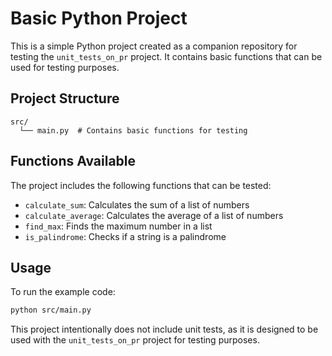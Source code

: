 # Basic Python Project

This is a simple Python project created as a companion repository for testing the `unit_tests_on_pr` project. It contains basic functions that can be used for testing purposes.

## Project Structure

```
src/
  └── main.py  # Contains basic functions for testing
```

## Functions Available

The project includes the following functions that can be tested:

- `calculate_sum`: Calculates the sum of a list of numbers
- `calculate_average`: Calculates the average of a list of numbers
- `find_max`: Finds the maximum number in a list
- `is_palindrome`: Checks if a string is a palindrome

## Usage

To run the example code:

```bash
python src/main.py
```

This project intentionally does not include unit tests, as it is designed to be used with the `unit_tests_on_pr` project for testing purposes.